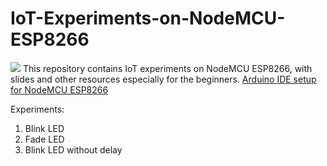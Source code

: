 # IoT-Experiments-on-NodeMCU-ESP8266
![](https://i2.wp.com/randomnerdtutorials.com/wp-content/uploads/2019/05/ESP8266-NodeMCU-kit-12-E-pinout-gpio-pin.png?w=817&ssl=1)
This repository contains IoT experiments on NodeMCU ESP8266, with slides and other resources especially for the beginners.
[Arduino IDE setup for NodeMCU ESP8266](https://github.com/esp8266/Arduino)

Experiments:
1. Blink LED
2. Fade LED
3. Blink LED without delay
